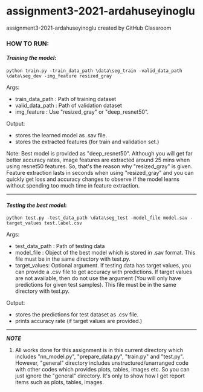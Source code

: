 # assignment3-2021-ardahuseyinoglu
assignment3-2021-ardahuseyinoglu created by GitHub Classroom

### HOW TO RUN:

#### *Training the model*:

`python train.py -train_data_path \data\seg_train -valid_data_path \data\seg_dev -img_feature resized_gray`

Args:
- train_data_path : Path of training dataset
- valid_data_path : Path of validation dataset
- img_feature : Use "resized_gray" or "deep_resnet50". 

Output:
- stores the learned model as .sav file.
- stores the extracted features (for train and validation set.)

Note: Best model is provided as "deep_resnet50". Although you will get far better accuracy rates, 
image features are extracted around 25 mins when using resnet50 features. So, that's the reason why "resized_gray" is given. 
Feature extraction lasts in seconds when using "resized_gray" and you can quickly get loss and accuracy changes to observe 
if the model learns without spending too much time in feature extraction.

------------

#### *Testing the best model*:

`python test.py -test_data_path \data\seg_test -model_file model.sav -target_values test.label.csv`

Args:
- test_data_path : Path of testing data
- model_file : Object of the best model which is stored in .sav format. This file must be in the same directory with test.py.
- target_values: Optional argument. If testing data has target values, you can provide a .csv file to get accuracy with predictions. 
                 If target values are not available, then do not use the argument (You will only have predictions for given test samples).
                 This file must be in the same directory with test.py. 

Output:
- stores the predictions for test dataset as .csv file.
- prints accuracy rate (if target values are provided.)

-----------------------------------------------------------------------------------------------------------------------------------------

***NOTE***
1. All works done for this assignment is in this current directory which includes "nn_model.py", "prepare_data.py", "train.py" and "test.py". 
However, "general" directory includes unstructured/unarranged code with other codes which provides plots, tables, images etc.
So you can just ignore the "general" directory. It's only to show how I get report items such as plots, tables, images.

